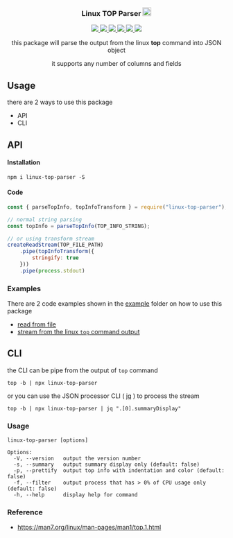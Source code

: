 <div align="center">
  <h3 align="center">
    Linux TOP Parser <img src='https://static.npmjs.com/255a118f56f5346b97e56325a1217a16.svg' width='20'>
  </h3>

  <a href="https://www.npmjs.com/package/linux-top-parser">
    <img src="https://img.shields.io/npm/v/linux-top-parser?label=linux-top-parser">
  </a>
  <a href="https://github.com/sweetim/linux-top-parser/actions/workflows/build-and-test.yml">
    <img src="https://img.shields.io/github/actions/workflow/status/sweetim/linux-top-parser/build-and-test.yml">
  </a>
  <a href="https://sonarcloud.io/summary/new_code?id=sweetim_linux-top-parser">
    <img src="https://sonarcloud.io/api/project_badges/measure?project=sweetim_linux-top-parser&metric=security_rating">
  </a>
  <a href="https://sonarcloud.io/summary/new_code?id=sweetim_linux-top-parser">
    <img src="https://sonarcloud.io/api/project_badges/measure?project=sweetim_linux-top-parser&metric=reliability_rating">
  </a>
  <a href="https://app.runforesight.com/repositories/github/sweetim/linux-top-parser/pull-requests">
    <img src="https://api-public.service.runforesight.com/api/v1/badge/success?repoId=2f6249b7-0e9f-4e61-b1cd-64f9eb6c2fd9">
  </a>
  <a href="https://sonarcloud.io/summary/new_code?id=sweetim_linux-top-parser">
    <img src="https://sonarcloud.io/api/project_badges/measure?project=sweetim_linux-top-parser&metric=coverage">
  </a>

  </br>

  <p>this package will parse the output from the linux <strong>top</strong> command into JSON object</p>
  <p>it supports any number of columns and fields</p>
</div>

## Usage

there are 2 ways to use this package
 -  API
 -  CLI

## API

#### Installation

```
npm i linux-top-parser -S
```

#### Code

```js
const { parseTopInfo, topInfoTransform } = require("linux-top-parser");

// normal string parsing
const topInfo = parseTopInfo(TOP_INFO_STRING);

// or using transform stream
createReadStream(TOP_FILE_PATH)
    .pipe(topInfoTransform({
        stringify: true
    }))
    .pipe(process.stdout)
```

### Examples

There are 2 code examples shown in the [example](https://github.com/sweetim/linux-top-parser/tree/master/example) folder on how to use this package
- [read from file](https://github.com/sweetim/linux-top-parser/blob/master/example/read-from-file.ts)
- [stream from the linux `top` command output](https://github.com/sweetim/linux-top-parser/blob/master/example/stream-from-top-command.ts)

## CLI

the CLI can be pipe from the output of `top` command

```
top -b | npx linux-top-parser
```
or you can use the JSON processor CLI ( [jq](https://github.com/stedolan/jq) ) to process the stream

```
top -b | npx linux-top-parser | jq ".[0].summaryDisplay"
```
### Usage

```
linux-top-parser [options]

Options:
  -V, --version   output the version number
  -s, --summary   output summary display only (default: false)
  -p, --prettify  output top info with indentation and color (default: false)
  -f, --filter    output process that has > 0% of CPU usage only (default: false)
  -h, --help      display help for command
```

### Reference
- https://man7.org/linux/man-pages/man1/top.1.html
